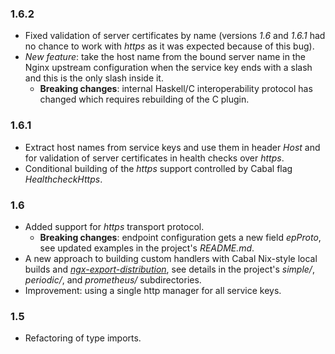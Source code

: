 ### 1.6.2

- Fixed validation of server certificates by name (versions *1.6* and *1.6.1*
  had no chance to work with *https* as it was expected because of this bug).
- *New feature*: take the host name from the bound server name in the Nginx
  upstream configuration when the service key ends with a slash and this is the
  only slash inside it.
  + **Breaking changes**: internal Haskell/C interoperability protocol has
    changed which requires rebuilding of the C plugin.

### 1.6.1

- Extract host names from service keys and use them in header *Host* and for
  validation of server certificates in health checks over *https*.
- Conditional building of the *https* support controlled by Cabal flag
  *HealthcheckHttps*.

### 1.6

- Added support for *https* transport protocol.
  + **Breaking changes**: endpoint configuration gets a new field *epProto*,
    see updated examples in the project's *README.md*.
- A new approach to building custom handlers with Cabal Nix-style local builds
  and [*ngx-export-distribution*](https://hackage.haskell.org/package/ngx-export-distribution),
  see details in the project's *simple/*, *periodic/*, and *prometheus/*
  subdirectories.
- Improvement: using a single http manager for all service keys.

### 1.5

- Refactoring of type imports.

